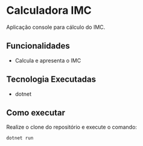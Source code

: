 # Calculadora IMC

Aplicação console para cálculo do IMC.

## Funcionalidades

- Calcula e apresenta o IMC

## Tecnologia Executadas

- dotnet

## Como executar
Realize o clone do repositório e  execute o comando: 

```
dotnet run
```